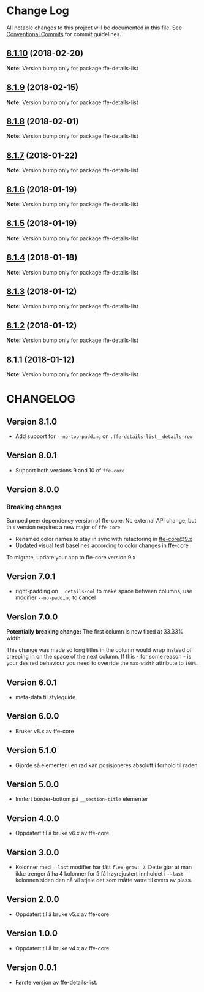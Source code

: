 # Change Log

All notable changes to this project will be documented in this file.
See [Conventional Commits](https://conventionalcommits.org) for commit guidelines.

<a name="8.1.10"></a>
## [8.1.10](***REMOVED***) (2018-02-20)




**Note:** Version bump only for package ffe-details-list

<a name="8.1.9"></a>
## [8.1.9](***REMOVED***) (2018-02-15)




**Note:** Version bump only for package ffe-details-list

<a name="8.1.8"></a>
## [8.1.8](***REMOVED***) (2018-02-01)




**Note:** Version bump only for package ffe-details-list

<a name="8.1.7"></a>
## [8.1.7](***REMOVED***) (2018-01-22)




**Note:** Version bump only for package ffe-details-list

<a name="8.1.6"></a>
## [8.1.6](***REMOVED***) (2018-01-19)




**Note:** Version bump only for package ffe-details-list

<a name="8.1.5"></a>
## [8.1.5](***REMOVED***) (2018-01-19)




**Note:** Version bump only for package ffe-details-list

<a name="8.1.4"></a>
## [8.1.4](***REMOVED***) (2018-01-18)




**Note:** Version bump only for package ffe-details-list

<a name="8.1.3"></a>

## [8.1.3](***REMOVED***) (2018-01-12)

**Note:** Version bump only for package ffe-details-list

<a name="8.1.2"></a>

## [8.1.2](***REMOVED***) (2018-01-12)

**Note:** Version bump only for package ffe-details-list

<a name="8.1.1"></a>

## 8.1.1 (2018-01-12)

**Note:** Version bump only for package ffe-details-list

# CHANGELOG

## Version 8.1.0

* Add support for `--no-top-padding` on `.ffe-details-list__details-row`

## Version 8.0.1

* Support both versions 9 and 10 of `ffe-core`

## Version 8.0.0

### Breaking changes

Bumped peer dependency version of ffe-core. No external API change, but this version requires a new major of `ffe-core`

* Renamed color names to stay in sync with refactoring in ffe-core@9.x
* Updated visual test baselines according to color changes in ffe-core

To migrate, update your app to ffe-core version 9.x

## Version 7.0.1

* right-padding on `__details-col` to make space between columns, use modifier `--no-padding` to cancel

## Version 7.0.0

**Potentially breaking change:** The first column is now fixed at 33.33% width.

This change was made so long titles in the column would wrap instead of creeping
in on the space of the next column. If this - for some reason - is your desired
behaviour you need to override the `max-width` attribute to `100%`.

## Version 6.0.1

* meta-data til styleguide

## Version 6.0.0

* Bruker v8.x av ffe-core

## Version 5.1.0

* Gjorde så elementer i en rad kan posisjoneres absolutt i forhold til raden

## Version 5.0.0

* Innført border-bottom på `__section-title` elementer

## Version 4.0.0

* Oppdatert til å bruke v6.x av ffe-core

## Version 3.0.0

* Kolonner med `--last` modifier har fått `flex-grow: 2`. Dette gjør at man ikke trenger å ha 4 kolonner for å få høyrejustert innholdet i `--last` kolonnen siden den nå vil stjele det som måtte være til overs av plass.

## Version 2.0.0

* Oppdatert til å bruke v5.x av ffe-core

## Version 1.0.0

* Oppdatert til å bruke v4.x av ffe-core

## Versjon 0.0.1

* Første versjon av ffe-details-list.
